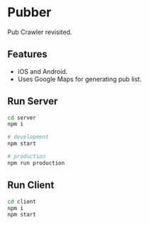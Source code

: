# Pubber

Pub Crawler revisited.

## Features

* iOS and Android.
* Uses Google Maps for generating pub list.

## Run Server

```bash
cd server
npm i

# development
npm start

# production
npm run production
```

## Run Client

```bash
cd client
npm i
npm start
```
